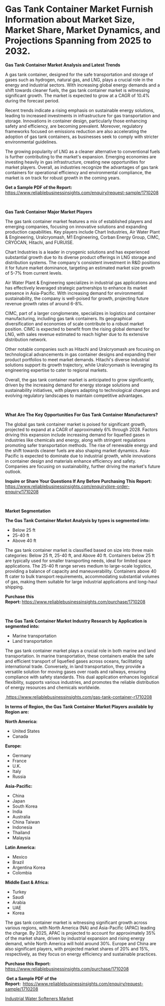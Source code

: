 <p><h1>Gas Tank Container Market Furnish Information about Market Size, Market Share, Market Dynamics, and Projections Spanning from 2025 to 2032.</h1></p><p><strong>Gas Tank Container Market Analysis and Latest Trends</strong></p>
<p><p>A gas tank container, designed for the safe transportation and storage of gases such as hydrogen, natural gas, and LNG, plays a crucial role in the energy and industrial sectors. With increasing global energy demands and a shift towards cleaner fuels, the gas tank container market is witnessing significant growth. The market is expected to grow at a CAGR of 10.4% during the forecast period.</p><p>Recent trends indicate a rising emphasis on sustainable energy solutions, leading to increased investments in infrastructure for gas transportation and storage. Innovations in container design, particularly those enhancing safety and efficiency, are becoming prevalent. Moreover, regulatory frameworks focused on emissions reduction are also accelerating the adoption of gas tank containers, as businesses seek to comply with stricter environmental guidelines.</p><p>The growing popularity of LNG as a cleaner alternative to conventional fuels is further contributing to the market's expansion. Emerging economies are investing heavily in gas infrastructure, creating new opportunities for market players. Overall, as industries recognize the advantages of gas tank containers for operational efficiency and environmental compliance, the market is on track for robust growth in the coming years.</p></p>
<p><strong>Get a Sample PDF of the Report:&nbsp;</strong> <a href="https://www.reliablebusinessinsights.com/enquiry/request-sample/1710208?utm_campaign=2221&utm_medium=2&utm_source=Github&utm_content=ia&utm_term=19022025&utm_id=gas-tank-container">https://www.reliablebusinessinsights.com/enquiry/request-sample/1710208</a></p>
<p>&nbsp;</p>
<p><strong>Gas Tank Container Major Market Players</strong></p>
<p><p>The gas tank container market features a mix of established players and emerging companies, focusing on innovative solutions and expanding production capabilities. Key players include Chart Industries, Air Water Plant & Engineering, Uralcryomash, M1 Engineering, Corban Energy Group, CIMC, CRYOCAN, Hitachi, and FURUISE.</p><p>Chart Industries is a leader in cryogenic solutions and has experienced substantial growth due to its diverse product offerings in LNG storage and distribution systems. The company's consistent investment in R&D positions it for future market dominance, targeting an estimated market size growth of 5-7% from current levels.</p><p>Air Water Plant & Engineering specializes in industrial gas applications and has effectively leveraged strategic partnerships to enhance its market presence in Asia-Pacific. With increasing demand for environmental sustainability, the company is well-poised for growth, projecting future revenue growth rates of around 6-8%.</p><p>CIMC, part of a larger conglomerate, specializes in logistics and container manufacturing, including gas tank containers. Its geographical diversification and economies of scale contribute to a robust market position. CIMC is expected to benefit from the rising global demand for LNG, with sales revenue estimated to reach higher due to its extensive distribution network.</p><p>Other notable companies such as Hitachi and Uralcryomash are focusing on technological advancements in gas container designs and expanding their product portfolios to meet market demands. Hitachi's diverse industrial solutions support its growth trajectory, while Uralcryomash is leveraging its engineering expertise to cater to regional markets.</p><p>Overall, the gas tank container market is anticipated to grow significantly, driven by the increasing demand for energy storage solutions and sustainability initiatives, with players adapting to technological changes and evolving regulatory landscapes to maintain competitive advantages.</p></p>
<p>&nbsp;</p>
<p><strong>What Are The Key Opportunities For Gas Tank Container Manufacturers?</strong></p>
<p><p>The global gas tank container market is poised for significant growth, projected to expand at a CAGR of approximately 6% through 2028. Factors driving this expansion include increasing demand for liquefied gases in industries like chemicals and energy, along with stringent regulations promoting safer transportation methods. The rise of renewable energy and the shift towards cleaner fuels are also shaping market dynamics. Asia-Pacific is expected to dominate due to industrial growth, while innovations in container design and materials enhance efficiency and safety. Companies are focusing on sustainability, further driving the market's future outlook.</p></p>
<p><strong>Inquire or Share Your Questions If Any Before Purchasing This Report:</strong> <a href="https://www.reliablebusinessinsights.com/enquiry/pre-order-enquiry/1710208?utm_campaign=2221&utm_medium=2&utm_source=Github&utm_content=ia&utm_term=19022025&utm_id=gas-tank-container">https://www.reliablebusinessinsights.com/enquiry/pre-order-enquiry/1710208</a></p>
<p>&nbsp;</p>
<p><strong>Market Segmentation</strong></p>
<p><strong>The Gas Tank Container Market Analysis by types is segmented into:</strong></p>
<p><ul><li>Below 25 ft</li><li>25-40 ft</li><li>Above 40 ft</li></ul></p>
<p><p>The gas tank container market is classified based on size into three main categories: Below 25 ft, 25-40 ft, and Above 40 ft. Containers below 25 ft are typically used for smaller transporting needs, ideal for limited space applications. The 25-40 ft range serves medium to large-scale logistics, providing a balance of capacity and maneuverability. Containers above 40 ft cater to bulk transport requirements, accommodating substantial volumes of gas, making them suitable for large industrial applications and long-haul shipping.</p></p>
<p><strong>Purchase this Report:&nbsp;</strong><a href="https://www.reliablebusinessinsights.com/purchase/1710208?utm_campaign=2221&utm_medium=2&utm_source=Github&utm_content=ia&utm_term=19022025&utm_id=gas-tank-container">https://www.reliablebusinessinsights.com/purchase/1710208</a></p>
<p>&nbsp;</p>
<p><strong>The Gas Tank Container Market Industry Research by Application is segmented into:</strong></p>
<p><ul><li>Marine transportation</li><li>Land transportation</li></ul></p>
<p><p>The gas tank container market plays a crucial role in both marine and land transportation. In marine transportation, these containers enable the safe and efficient transport of liquefied gases across oceans, facilitating international trade. Conversely, in land transportation, they provide a versatile solution for moving gases over roads and railways, ensuring compliance with safety standards. This dual application enhances logistical flexibility, supports various industries, and promotes the reliable distribution of energy resources and chemicals worldwide.</p></p>
<p><a href="https://www.reliablebusinessinsights.com/gas-tank-container-r1710208?utm_campaign=2221&utm_medium=2&utm_source=Github&utm_content=ia&utm_term=19022025&utm_id=gas-tank-container">&nbsp;https://www.reliablebusinessinsights.com/gas-tank-container-r1710208</a></p>
<p><strong>In terms of Region, the Gas Tank Container Market Players available by Region are:</strong></p>
<p>
    <p> <strong> North America: </strong>
        <ul>
            <li>United States</li>
            <li>Canada</li>
        </ul>
        </p> 
    <p> <strong> Europe: </strong>
        <ul>
            <li>Germany</li>
            <li>France</li>
            <li>U.K.</li>
            <li>Italy</li>
            <li>Russia</li>
        </ul>
        </p> 
    <p> <strong> Asia-Pacific: </strong>
        <ul>
            <li>China</li>
            <li>Japan</li>
            <li>South Korea</li>
            <li>India</li>
            <li>Australia</li>
            <li>China Taiwan</li>
            <li>Indonesia</li>
            <li>Thailand</li>
            <li>Malaysia</li>
        </ul>
        </p> 
    <p> <strong> Latin America: </strong>
        <ul>
            <li>Mexico</li>
            <li>Brazil</li>
            <li>Argentina Korea</li>
            <li>Colombia</li>
        </ul>
        </p> 
    <p> <strong> Middle East & Africa: </strong>
        <ul>
            <li>Turkey</li>
            <li>Saudi</li>
            <li>Arabia</li>
            <li>UAE</li>
            <li>Korea</li>
        </ul>
    </p>
    </p>
<p><p>The gas tank container market is witnessing significant growth across various regions, with North America (NA) and Asia-Pacific (APAC) leading the charge. By 2025, APAC is projected to account for approximately 35% of the market share, driven by industrial expansion and rising energy demand, while North America will hold around 30%. Europe and China are also significant players, with projected market shares of 20% and 15%, respectively, as they focus on energy efficiency and sustainable practices.</p></p>
<p><strong>Purchase this Report: </strong><a href="https://www.reliablebusinessinsights.com/purchase/1710208?utm_campaign=2221&utm_medium=2&utm_source=Github&utm_content=ia&utm_term=19022025&utm_id=gas-tank-container">https://www.reliablebusinessinsights.com/purchase/1710208</a></p>
<p>&nbsp;<strong>Get a Sample PDF of the Report:&nbsp;&nbsp;</strong><a href="https://www.reliablebusinessinsights.com/enquiry/request-sample/1710208?utm_campaign=2221&utm_medium=2&utm_source=Github&utm_content=ia&utm_term=19022025&utm_id=gas-tank-container">https://www.reliablebusinessinsights.com/enquiry/request-sample/1710208</a></p>
<p><strong></strong></p>
<p><p><a href="https://github.com/klindsey95/Market-Research-Report-List-1/blob/main/industrial-water-softeners-market.md?utm_campaign=2221&utm_medium=2&utm_source=Github&utm_content=ia&utm_term=19022025&utm_id=gas-tank-container">Industrial Water Softeners Market</a></p></p>